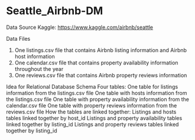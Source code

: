 # Seattle_Airbnb-DM

Data Source
Kaggle: https://www.kaggle.com/airbnb/seattle

Data Files
1. One listings.csv file that contains Airbnb listing information and Airbnb host information
2. One calendar.csv file that contains property availability information throughout the year
3. One reviews.csv file that contains Airbnb property reviews information

Idea for Relational Database Schema
Four tables:
One table for listings information from the listings.csv file
One table with hosts information from the listings.csv file
One table with property availability information from the calendar.csv file
One table with property reviews information from the reviews.csv file
How the tables are linked together:
Listings and hosts tables linked together by host_id
Listings and property availability tables linked together by listing_id
Listings and property reviews tables linked together by listing_id
